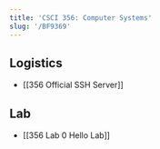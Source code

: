 ```yaml
---
title: 'CSCI 356: Computer Systems'
slug: '/BF9369'
---
```


## Logistics

- [[356 Official SSH Server]]

## Lab

- [[356 Lab 0 Hello Lab]]
